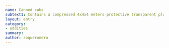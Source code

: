 ```yaml
---
name: Canned cube
subtext1: Contains a compressed 4x4x4 meters protective transparent plastic cube. It melts after 6 tuns. One use.
layout: entry
category:
- oddities
summary: 
author: roqueromero
---
```

